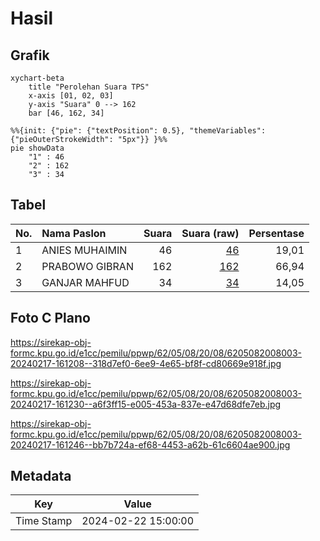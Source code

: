 # Hasil

## Grafik

```mermaid
xychart-beta
    title "Perolehan Suara TPS"
    x-axis [01, 02, 03]
    y-axis "Suara" 0 --> 162
    bar [46, 162, 34]
```

```mermaid
%%{init: {"pie": {"textPosition": 0.5}, "themeVariables": {"pieOuterStrokeWidth": "5px"}} }%%
pie showData
    "1" : 46
    "2" : 162
    "3" : 34
```

## Tabel

| No. | Nama Paslon    | Suara | Suara (raw) | Persentase |
|:--- |:-------------- | -----:| -----------:| ----------:|
| 1   | ANIES MUHAIMIN | 46    | [46][p-1]   | 19,01      |
| 2   | PRABOWO GIBRAN | 162   | [162][p-2]  | 66,94      |
| 3   | GANJAR MAHFUD  | 34    | [34][p-3]   | 14,05      |


[p-1]: https://github.com/gigit-pemilu/pemilu-2024-62-kalimantan-tengah/blob/main/pilpres/hitung-suara/sub/62-kalimantan-tengah/sub/05-barito-utara/sub/08-teweh-selatan/sub/2008-tawan-jaya/sub/003-tps/sub/paslon-1.txt
[p-2]: https://github.com/gigit-pemilu/pemilu-2024-62-kalimantan-tengah/blob/main/pilpres/hitung-suara/sub/62-kalimantan-tengah/sub/05-barito-utara/sub/08-teweh-selatan/sub/2008-tawan-jaya/sub/003-tps/sub/paslon-2.txt
[p-3]: https://github.com/gigit-pemilu/pemilu-2024-62-kalimantan-tengah/blob/main/pilpres/hitung-suara/sub/62-kalimantan-tengah/sub/05-barito-utara/sub/08-teweh-selatan/sub/2008-tawan-jaya/sub/003-tps/sub/paslon-3.txt

## Foto C Plano

https://sirekap-obj-formc.kpu.go.id/e1cc/pemilu/ppwp/62/05/08/20/08/6205082008003-20240217-161208--318d7ef0-6ee9-4e65-bf8f-cd80669e918f.jpg

https://sirekap-obj-formc.kpu.go.id/e1cc/pemilu/ppwp/62/05/08/20/08/6205082008003-20240217-161230--a6f3ff15-e005-453a-837e-e47d68dfe7eb.jpg

https://sirekap-obj-formc.kpu.go.id/e1cc/pemilu/ppwp/62/05/08/20/08/6205082008003-20240217-161246--bb7b724a-ef68-4453-a62b-61c6604ae900.jpg


## Metadata

| Key        | Value               |
| ---------- | ------------------- |
| Time Stamp | 2024-02-22 15:00:00 |




